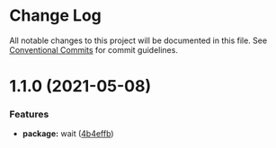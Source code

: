 # Change Log

All notable changes to this project will be documented in this file.
See [Conventional Commits](https://conventionalcommits.org) for commit guidelines.

# 1.1.0 (2021-05-08)


### Features

* **package:** wait ([4b4effb](https://github.com/oadpoaw/packages/commit/4b4effb6a751b66b6b4906686b42da7481dde9e0))
